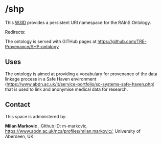 

# /shp
This [W3ID](https://w3id.org) provides a persistent URI namespace for the RAInS Ontology.


Redirects: 

The ontology is served with GITHub pages at https://github.com/TRE-Provenance/SHP-ontology

## Uses
The ontology is aimed at providing a  vocabulary for provenance of the data linkage process in a Safe Haven environment (https://www.abdn.ac.uk/it/service-portfolio/sc-systems-safe-haven.php) that is used to link and anonymise medical data for research.  

## Contact
This space is administered by:  

**Milan Markovic**  ,
GIthub ID: m-markovic,
https://www.abdn.ac.uk/ncs/profiles/milan.markovic/,
University of Aberdeen, UK 
